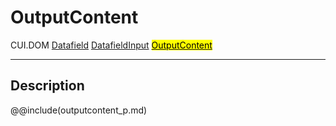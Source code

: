# OutputContent
<span class="inheritance">CUI.DOM
<a href="#Documentation/elements/datafield">Datafield</a>
<a href="#Documentation/elements/datafieldinput">DatafieldInput</a>
<a href="#Documentation/elements/output/outputcontent"><mark>OutputContent</mark></a>
</span>
***

## Description

@@include(outputcontent_p.md)